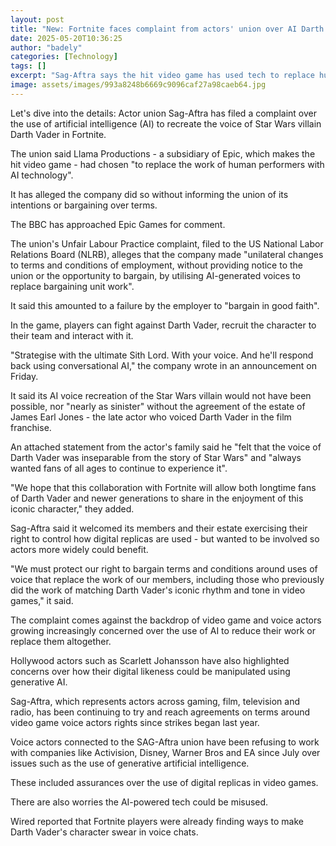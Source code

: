 ```yaml
---
layout: post
title: "New: Fortnite faces complaint from actors' union over AI Darth Vader"
date: 2025-05-20T10:36:25
author: "badely"
categories: [Technology]
tags: []
excerpt: "Sag-Aftra says the hit video game has used tech to replace human performers."
image: assets/images/993a8248b6669c9096caf27a98caeb64.jpg
---
```


Let's dive into the details: Actor union Sag-Aftra has filed a complaint over the use of artificial intelligence (AI) to recreate the voice of Star Wars villain Darth Vader in Fortnite.

The union said Llama Productions - a subsidiary of Epic, which makes the hit video game - had chosen "to replace the work of human performers with AI technology".

It has alleged the company did so without informing the union of its intentions or bargaining over terms.

The BBC has approached Epic Games for comment.

The union's Unfair Labour Practice complaint, filed to the US National Labor Relations Board (NLRB), alleges that the company made "unilateral changes to terms and conditions of employment, without providing notice to the union or the opportunity to bargain, by utilising AI-generated voices to replace bargaining unit work".

It said this amounted to a failure by the employer to "bargain in good faith".

In the game, players can fight against Darth Vader, recruit the character to their team and interact with it.

"Strategise with the ultimate Sith Lord. With your voice. And he'll respond back using conversational AI," the company wrote in an announcement on Friday.

It said its AI voice recreation of the Star Wars villain would not have been possible, nor "nearly as sinister" without the agreement of the estate of James Earl Jones - the late actor who voiced Darth Vader in the film franchise.

An attached statement from the actor's family said he "felt that the voice of Darth Vader was inseparable from the story of Star Wars" and "always wanted fans of all ages to continue to experience it".

"We hope that this collaboration with Fortnite will allow both longtime fans of Darth Vader and newer generations to share in the enjoyment of this iconic character," they added.

Sag-Aftra said it welcomed its members and their estate exercising their right to control how digital replicas are used - but wanted to be involved so actors more widely could benefit.

"We must protect our right to bargain terms and conditions around uses of voice that replace the work of our members, including those who previously did the work of matching Darth Vader's iconic rhythm and tone in video games," it said.

The complaint comes against the backdrop of video game and voice actors growing increasingly concerned over the use of AI to reduce their work or replace them altogether.

Hollywood actors such as Scarlett Johansson have also highlighted concerns over how their digital likeness could be manipulated using generative AI.

Sag-Aftra, which represents actors across gaming, film, television and radio, has been continuing to try and reach agreements on terms around video game voice actors rights since strikes began last year.

Voice actors connected to the SAG-Aftra union have been refusing to work with companies like Activision, Disney, Warner Bros and EA since July over issues such as the use of generative artificial intelligence.

These included assurances over the use of digital replicas in video games.

There are also worries the AI-powered tech could be misused.

Wired reported that Fortnite players were already finding ways to make Darth Vader's character swear in voice chats.

